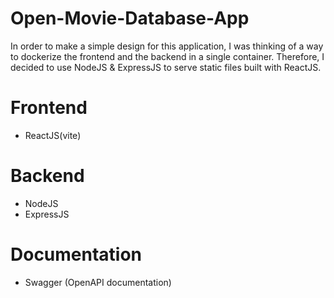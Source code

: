 # Open-Movie-Database-App
In order to make a simple design for this application, I was thinking of a way to dockerize the frontend and the backend in a single container.
Therefore, I decided to use NodeJS & ExpressJS to serve static files built with ReactJS.

# Frontend
- ReactJS(vite)

# Backend
- NodeJS
- ExpressJS

# Documentation
- Swagger (OpenAPI documentation)